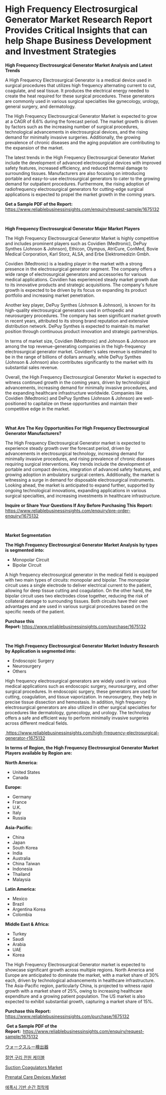 <p><h1>High Frequency Electrosurgical Generator Market Research Report Provides Critical Insights that can help Shape Business Development and Investment Strategies</h1></p><p><strong>High Frequency Electrosurgical Generator Market Analysis and Latest Trends</strong></p>
<p><p>A High Frequency Electrosurgical Generator is a medical device used in surgical procedures that utilizes high frequency alternating current to cut, coagulate, and seal tissue. It produces the electrical energy needed to create the heat required for these surgical procedures. These generators are commonly used in various surgical specialties like gynecology, urology, general surgery, and dermatology.</p><p>The High Frequency Electrosurgical Generator Market is expected to grow at a CAGR of 6.6% during the forecast period. The market growth is driven by factors such as the increasing number of surgical procedures, technological advancements in electrosurgical devices, and the rising demand for minimally invasive surgeries. Additionally, the growing prevalence of chronic diseases and the aging population are contributing to the expansion of the market.</p><p>The latest trends in the High Frequency Electrosurgical Generator Market include the development of advanced electrosurgical devices with improved safety features, increased efficiency, and reduced thermal damage to surrounding tissues. Manufacturers are also focusing on introducing portable and easy-to-use electrosurgical generators to cater to the growing demand for outpatient procedures. Furthermore, the rising adoption of radiofrequency electrosurgical generators for cutting-edge surgical applications is expected to propel the market growth in the coming years.</p></p>
<p><strong>Get a Sample PDF of the Report:&nbsp;</strong> <a href="https://www.reliablebusinessinsights.com/enquiry/request-sample/1675132">https://www.reliablebusinessinsights.com/enquiry/request-sample/1675132</a></p>
<p>&nbsp;</p>
<p><strong>High Frequency Electrosurgical Generator Major Market Players</strong></p>
<p><p>The High Frequency Electrosurgical Generator Market is highly competitive and includes prominent players such as Covidien (Medtronic), DePuy Synthes (Johnson & Johnson), Ethicon, Olympus, AtriCure, ConMed, Bovie Medical Corporation, Karl Storz, ALSA, and Erbe Elektromedizin Gmbh.</p><p>Covidien (Medtronic) is a leading player in the market with a strong presence in the electrosurgical generator segment. The company offers a wide range of electrosurgical generators and accessories for various medical applications. Covidien has experienced steady market growth due to its innovative products and strategic acquisitions. The company's future growth is expected to be driven by its focus on expanding its product portfolio and increasing market penetration.</p><p>Another key player, DePuy Synthes (Johnson & Johnson), is known for its high-quality electrosurgical generators used in orthopedic and neurosurgery procedures. The company has seen significant market growth in recent years, attributed to its strong brand reputation and extensive distribution network. DePuy Synthes is expected to maintain its market position through continuous product innovation and strategic partnerships.</p><p>In terms of market size, Covidien (Medtronic) and Johnson & Johnson are among the top revenue-generating companies in the high-frequency electrosurgical generator market. Covidien's sales revenue is estimated to be in the range of billions of dollars annually, while DePuy Synthes (Johnson & Johnson) also contributes significantly to the market with its substantial sales revenue.</p><p>Overall, the High Frequency Electrosurgical Generator Market is expected to witness continued growth in the coming years, driven by technological advancements, increasing demand for minimally invasive procedures, and the expanding healthcare infrastructure worldwide. Companies like Covidien (Medtronic) and DePuy Synthes (Johnson & Johnson) are well-positioned to capitalize on these opportunities and maintain their competitive edge in the market.</p></p>
<p>&nbsp;</p>
<p><strong>What Are The Key Opportunities For High Frequency Electrosurgical Generator Manufacturers?</strong></p>
<p><p>The High Frequency Electrosurgical Generator market is expected to experience steady growth over the forecast period, driven by advancements in electrosurgical technology, increasing demand for minimally invasive procedures, and rising prevalence of chronic diseases requiring surgical interventions. Key trends include the development of portable and compact devices, integration of advanced safety features, and growing adoption in ambulatory surgical centers. Additionally, the market is witnessing a surge in demand for disposable electrosurgical instruments. Looking ahead, the market is anticipated to expand further, supported by ongoing technological innovations, expanding applications in various surgical specialties, and increasing investments in healthcare infrastructure.</p></p>
<p><strong>Inquire or Share Your Questions If Any Before Purchasing This Report:</strong> <a href="https://www.reliablebusinessinsights.com/enquiry/pre-order-enquiry/1675132">https://www.reliablebusinessinsights.com/enquiry/pre-order-enquiry/1675132</a></p>
<p>&nbsp;</p>
<p><strong>Market Segmentation</strong></p>
<p><strong>The High Frequency Electrosurgical Generator Market Analysis by types is segmented into:</strong></p>
<p><ul><li>Monopolar Circuit</li><li>Bipolar Circuit</li></ul></p>
<p><p>A high frequency electrosurgical generator in the medical field is equipped with two main types of circuits: monopolar and bipolar. The monopolar circuit uses a single electrode to deliver electrical current to the patient, allowing for deep tissue cutting and coagulation. On the other hand, the bipolar circuit uses two electrodes close together, reducing the risk of collateral damage to surrounding tissues. Both circuits have their own advantages and are used in various surgical procedures based on the specific needs of the patient.</p></p>
<p><strong>Purchase this Report:&nbsp;</strong><a href="https://www.reliablebusinessinsights.com/purchase/1675132">https://www.reliablebusinessinsights.com/purchase/1675132</a></p>
<p>&nbsp;</p>
<p><strong>The High Frequency Electrosurgical Generator Market Industry Research by Application is segmented into:</strong></p>
<p><ul><li>Endoscopic Surgery</li><li>Neurosurgery</li><li>Others</li></ul></p>
<p><p>High frequency electrosurgical generators are widely used in various medical applications such as endoscopic surgery, neurosurgery, and other surgical procedures. In endoscopic surgery, these generators are used for cutting, coagulation, and tissue vaporization. In neurosurgery, they help in precise tissue dissection and hemostasis. In addition, high frequency electrosurgical generators are also utilized in other surgical specialties for procedures like dermatology, gynecology, and urology. The technology offers a safe and efficient way to perform minimally invasive surgeries across different medical fields.</p></p>
<p><a href="https://www.reliablebusinessinsights.com/high-frequency-electrosurgical-generator-r1675132">&nbsp;https://www.reliablebusinessinsights.com/high-frequency-electrosurgical-generator-r1675132</a></p>
<p><strong>In terms of Region, the High Frequency Electrosurgical Generator Market Players available by Region are:</strong></p>
<p>
    <p> <strong> North America: </strong>
        <ul>
            <li>United States</li>
            <li>Canada</li>
        </ul>
        </p> 
    <p> <strong> Europe: </strong>
        <ul>
            <li>Germany</li>
            <li>France</li>
            <li>U.K.</li>
            <li>Italy</li>
            <li>Russia</li>
        </ul>
        </p> 
    <p> <strong> Asia-Pacific: </strong>
        <ul>
            <li>China</li>
            <li>Japan</li>
            <li>South Korea</li>
            <li>India</li>
            <li>Australia</li>
            <li>China Taiwan</li>
            <li>Indonesia</li>
            <li>Thailand</li>
            <li>Malaysia</li>
        </ul>
        </p> 
    <p> <strong> Latin America: </strong>
        <ul>
            <li>Mexico</li>
            <li>Brazil</li>
            <li>Argentina Korea</li>
            <li>Colombia</li>
        </ul>
        </p> 
    <p> <strong> Middle East & Africa: </strong>
        <ul>
            <li>Turkey</li>
            <li>Saudi</li>
            <li>Arabia</li>
            <li>UAE</li>
            <li>Korea</li>
        </ul>
    </p>
    </p>
<p><p>The High Frequency Electrosurgical Generator market is expected to showcase significant growth across multiple regions. North America and Europe are anticipated to dominate the market, with a market share of 30% each, driven by technological advancements in healthcare infrastructure. The Asia-Pacific region, particularly China, is projected to witness rapid growth with a market share of 25%, owing to increasing healthcare expenditure and a growing patient population. The US market is also expected to exhibit substantial growth, capturing a market share of 15%.</p></p>
<p><strong>Purchase this Report: </strong><a href="https://www.reliablebusinessinsights.com/purchase/1675132">https://www.reliablebusinessinsights.com/purchase/1675132</a></p>
<p>&nbsp;<strong>Get a Sample PDF of the Report:&nbsp;&nbsp;</strong><a href="https://www.reliablebusinessinsights.com/enquiry/request-sample/1675132">https://www.reliablebusinessinsights.com/enquiry/request-sample/1675132</a></p>
<p><strong></strong></p>
<p><p><a href="https://github.com/hilmi-2a/Market-Research-Report-List-1/blob/main/6170878107248.md">ウォークスルー検出器</a></p><p><a href="https://github.com/garnett961902/Market-Research-Report-List-1/blob/main/2038937101341.md">절연 구리 전원 케이블</a></p><p><a href="https://github.com/brenzgnarento/Market-Research-Report-List-2/blob/main/suction-coagulators-market.md">Suction Coagulators Market</a></p><p><a href="https://github.com/jerrycopelandthomaswsqd8q/Market-Research-Report-List-3/blob/main/prenatal-care-devices-market.md">Prenatal Care Devices Market</a></p><p><a href="https://github.com/Madalyell456456/Market-Research-Report-List-2/blob/main/2350147101340.md">에폭시 기반 순간 접착제</a></p></p>